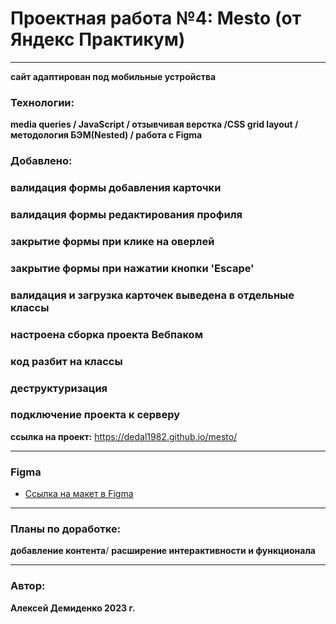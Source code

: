 # Проектная работа №4: Mesto (от Яндекс Практикум)
---

**сайт адаптирован под мобильные устройства**
 ### Технологии:
**media queries / JavaScript / отзывчивая верстка /CSS grid layout / методология БЭМ(Nested) / работа с Figma**

### Добавлено:
### валидация формы добавления карточки
### валидация формы редактирования профиля
### закрытие формы при клике на оверлей
### закрытие формы при нажатии кнопки 'Escape'
### валидация и загрузка карточек выведена в отдельные классы
### настроена сборка проекта Вебпаком
### код разбит на классы
### деструктуризация
### подключение проекта к серверу

**ссылка на проект:** https://dedal1982.github.io/mesto/

---

### Figma
* [Ссылка на макет в Figma](https://www.figma.com/file/2cn9N9jSkmxD84oJik7xL7/JavaScript.-Sprint-4?node-id=0%3A1)
---
### Планы по доработке:
**добавление контента**/
**расширение интерактивности и функционала**

---

### Автор:
**Алексей Демиденко 2023 г.**

